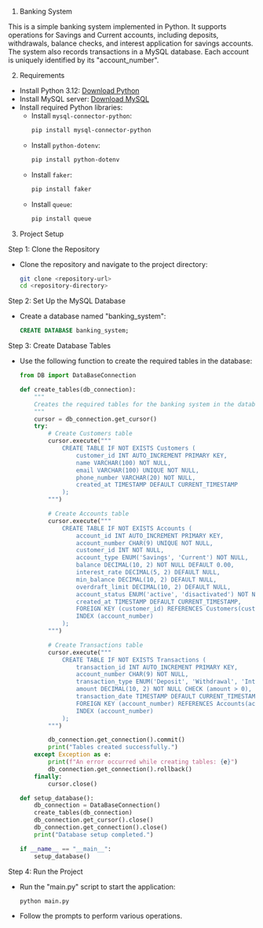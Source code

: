 1. Banking System

This is a simple banking system implemented in Python. It supports operations for Savings and Current accounts, including deposits, withdrawals, balance checks, and interest application for savings accounts. The system also records transactions in a MySQL database. Each account is uniquely identified by its "account_number".

2. Requirements

- Install Python 3.12: [Download Python](https://www.python.org/downloads/)
- Install MySQL server: [Download MySQL](https://dev.mysql.com/downloads/)
- Install required Python libraries:
  - Install `mysql-connector-python`:
    ```bash
    pip install mysql-connector-python
    ```
  - Install `python-dotenv`:
    ```bash
    pip install python-dotenv
    ```
  - Install `faker`:
    ```bash
    pip install faker
    ```
  - Install `queue`:
    ```bash
    pip install queue
    ```

3. Project Setup

Step 1: Clone the Repository
- Clone the repository and navigate to the project directory:
  ```bash
  git clone <repository-url>
  cd <repository-directory>
  ```

 Step 2: Set Up the MySQL Database
- Create a database named "banking_system":
  ```sql
  CREATE DATABASE banking_system;
  ```

 Step 3: Create Database Tables
- Use the following function to create the required tables in the database:
  ```python
  from DB import DataBaseConnection

  def create_tables(db_connection):
      """
      Creates the required tables for the banking system in the database.
      """
      cursor = db_connection.get_cursor()
      try:
          # Create Customers table
          cursor.execute("""
              CREATE TABLE IF NOT EXISTS Customers (
                  customer_id INT AUTO_INCREMENT PRIMARY KEY,
                  name VARCHAR(100) NOT NULL,
                  email VARCHAR(100) UNIQUE NOT NULL,
                  phone_number VARCHAR(20) NOT NULL,
                  created_at TIMESTAMP DEFAULT CURRENT_TIMESTAMP
              );
          """)

          # Create Accounts table
          cursor.execute("""
              CREATE TABLE IF NOT EXISTS Accounts (
                  account_id INT AUTO_INCREMENT PRIMARY KEY,
                  account_number CHAR(9) UNIQUE NOT NULL,
                  customer_id INT NOT NULL,
                  account_type ENUM('Savings', 'Current') NOT NULL,
                  balance DECIMAL(10, 2) NOT NULL DEFAULT 0.00,
                  interest_rate DECIMAL(5, 2) DEFAULT NULL,
                  min_balance DECIMAL(10, 2) DEFAULT NULL,
                  overdraft_limit DECIMAL(10, 2) DEFAULT NULL,
                  account_status ENUM('active', 'disactivated') NOT NULL DEFAULT 'active',
                  created_at TIMESTAMP DEFAULT CURRENT_TIMESTAMP,
                  FOREIGN KEY (customer_id) REFERENCES Customers(customer_id) ON DELETE CASCADE,
                  INDEX (account_number)
              );
          """)

          # Create Transactions table
          cursor.execute("""
              CREATE TABLE IF NOT EXISTS Transactions (
                  transaction_id INT AUTO_INCREMENT PRIMARY KEY,
                  account_number CHAR(9) NOT NULL,
                  transaction_type ENUM('Deposit', 'Withdrawal', 'Interest') NOT NULL,
                  amount DECIMAL(10, 2) NOT NULL CHECK (amount > 0),
                  transaction_date TIMESTAMP DEFAULT CURRENT_TIMESTAMP,
                  FOREIGN KEY (account_number) REFERENCES Accounts(account_number) ON DELETE CASCADE,
                  INDEX (account_number)
              );
          """)

          db_connection.get_connection().commit()
          print("Tables created successfully.")
      except Exception as e:
          print(f"An error occurred while creating tables: {e}")
          db_connection.get_connection().rollback()
      finally:
          cursor.close()

  def setup_database():
      db_connection = DataBaseConnection()
      create_tables(db_connection)
      db_connection.get_cursor().close()
      db_connection.get_connection().close()
      print("Database setup completed.")

  if __name__ == "__main__":
      setup_database()
  ```

 Step 4: Run the Project
- Run the "main.py" script to start the application:
  ```bash
  python main.py
  ```

- Follow the prompts to perform various operations.
